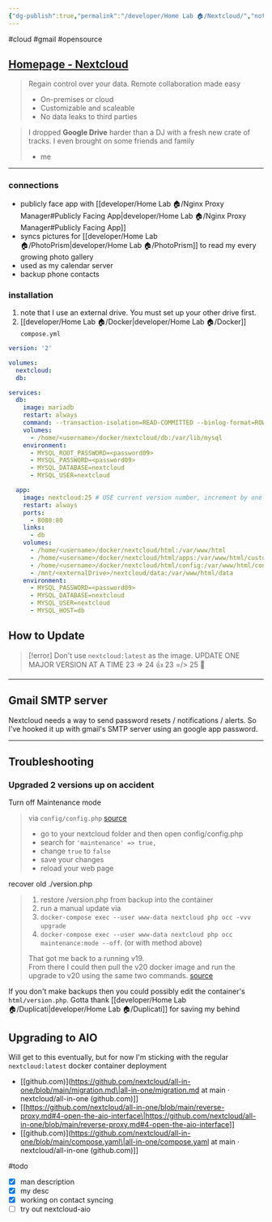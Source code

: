 ```yaml
---
{"dg-publish":true,"permalink":"/developer/Home Lab 🏠/Nextcloud/","noteIcon":""}
---
```


#cloud #gmail #opensource 

## [Homepage - Nextcloud](https://nextcloud.com/)

> Regain control over your data. Remote collaboration made easy
>-   On-premises or cloud
>-   Customizable and scaleable
>-   No data leaks to third parties


> I dropped **Google Drive** harder than a DJ with a fresh new crate of tracks. I even brought on some friends and family  
> - me

---
### connections
- publicly face app with [[developer/Home Lab 🏠/Nginx Proxy Manager#Publicly Facing App\|developer/Home Lab 🏠/Nginx Proxy Manager#Publicly Facing App]]
- syncs pictures for [[developer/Home Lab 🏠/PhotoPrism\|developer/Home Lab 🏠/PhotoPrism]] to read my every growing photo gallery
- used as my calendar server
- backup phone contacts

### installation
1. note that I use an external drive. You must set up your other drive first.
2. [[developer/Home Lab 🏠/Docker\|developer/Home Lab 🏠/Docker]] `compose.yml`
```yaml
version: '2'

volumes:
  nextcloud:
  db:

services:
  db:
    image: mariadb
    restart: always
    command: --transaction-isolation=READ-COMMITTED --binlog-format=ROW --innodb-read-only-compressed=OFF
    volumes:
      - /home/<username>/docker/nextcloud/db:/var/lib/mysql
    environment:
      - MYSQL_ROOT_PASSWORD=<password09>
      - MYSQL_PASSWORD=<password09>
      - MYSQL_DATABASE=nextcloud
      - MYSQL_USER=nextcloud

  app:
    image: nextcloud:25 # USE current version number, increment by one when upgrading
    restart: always
    ports:
      - 8080:80
    links:
      - db
    volumes:
      - /home/<username>/docker/nextcloud/html:/var/www/html
      - /home/<username>/docker/nextcloud/html/apps:/var/www/html/custom_apps 
      - /home/<username>/docker/nextcloud/html/config:/var/www/html/config 
      - /mnt/<externalDrive>/nextcloud/data:/var/www/html/data
    environment:
      - MYSQL_PASSWORD=<password09>
      - MYSQL_DATABASE=nextcloud
      - MYSQL_USER=nextcloud
      - MYSQL_HOST=db
```

## How to Update
> [!error]
> Don't use `nextcloud:latest` as the image.
> UPDATE ONE MAJOR VERSION AT A TIME
> 23 => 24 👍
> 23 =/> 25 🚫

---
## Gmail SMTP server
Nextcloud needs a way to send password resets / notifications / alerts. So I've hooked it up with gmail's SMTP server using an google app password.  

---
## Troubleshooting
### Upgraded 2 versions up on accident 
Turn off Maintenance mode
> via `config/config.php` [source](https://help.nextcloud.com/t/cant-start-nextcloud-because-the-version-of-the-data-is-higher-than-the-docker-image-version-and-downgrading-is-not-supported/109438/4)
> -   go to your nextcloud folder and then open config/config.php
> -   search for `'maintenance' => true,`
> -   change `true` to `false`
> -   save your changes
> -   reload your web page


recover old ./version.php
> 1. restore /version.php from backup into the container  
> 2. run a manual update via 
> 	1. `docker-compose exec --user www-data nextcloud php occ -vvv upgrade` 
> 	2. `docker-compose exec --user www-data nextcloud php occ maintenance:mode --off`.  (or with method above)
> 	   
>  That got me back to a running v19.  
From there I could then pull the v20 docker image and run the upgrade to v20 using the same two commands.
> [source](https://help.nextcloud.com/t/cant-start-nextcloud-because-the-version-of-the-data-is-higher-than-the-docker-image-version-and-downgrading-is-not-supported/109438/4?u=wchorski)

If you don't make backups then you could possibly edit the container's `html/version.php`. Gotta thank [[developer/Home Lab 🏠/Duplicati\|developer/Home Lab 🏠/Duplicati]] for saving my behind

## Upgrading to AIO

Will get to this eventually, but for now I'm sticking with the regular `nextcloud:latest` docker container deployment 
- [[github.com)](https://github.com/nextcloud/all-in-one/blob/main/migration.md\|all-in-one/migration.md at main · nextcloud/all-in-one (github.com)]]
- [[https://github.com/nextcloud/all-in-one/blob/main/reverse-proxy.md#4-open-the-aio-interface\|https://github.com/nextcloud/all-in-one/blob/main/reverse-proxy.md#4-open-the-aio-interface]]
- [[github.com)](https://github.com/nextcloud/all-in-one/blob/main/compose.yaml\|all-in-one/compose.yaml at main · nextcloud/all-in-one (github.com)]]

#todo 
- [x] man description
- [x] my desc
- [x] working on contact syncing
- [ ] try out nextcloud-aio